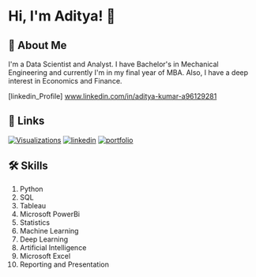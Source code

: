 
# Hi, I'm Aditya! 👋


## 🚀 About Me
I'm a Data Scientist and Analyst.
I have Bachelor's in Mechanical Engineering and currently I'm in my final year of MBA. Also, I have a deep interest in Economics and Finance.

[linkedin_Profile] www.linkedin.com/in/aditya-kumar-a96129281

## 🔗 Links
[![Visualizations](https://img.shields.io/badge/data_Visualizations-000?style=for-the-badge&logo=ko-fi&logoColor=white)](https://www.novypro.com/profile_projects/aditya-kumar)
[![linkedin](https://img.shields.io/badge/linkedin-0A66C2?style=for-the-badge&logo=linkedin&logoColor=white)](www.linkedin.com/in/aditya-kumar-a96129281)
[![portfolio](https://img.shields.io/badge/mba_portfolio-000?style=for-the-badge&logo=ko-fi&logoColor=white)](https://eportfolio.olympuslms.com/aditya-kumar14)

## 🛠 Skills
1. Python
2. SQL
3. Tableau 
4. Microsoft PowerBi
5. Statistics
6. Machine Learning
7. Deep Learning
8. Artificial Intelligence
9. Microsoft Excel
10. Reporting and Presentation
